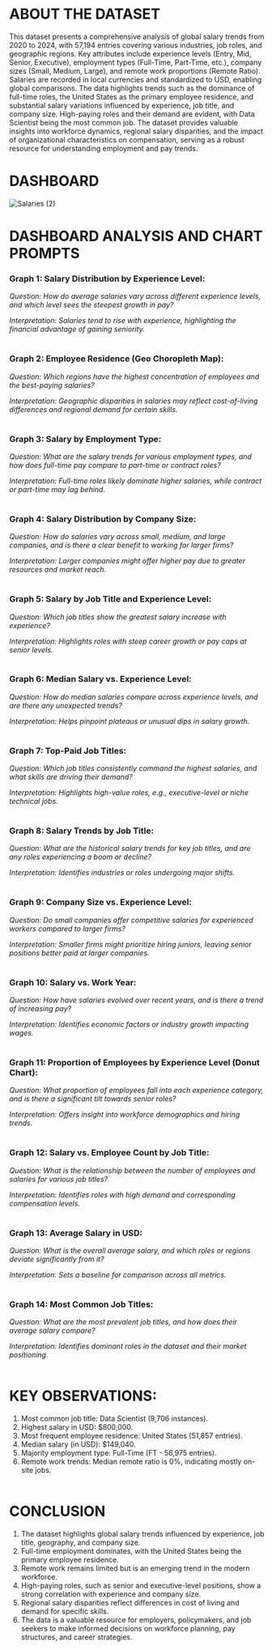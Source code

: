 <h1>ABOUT THE DATASET</h1>

This dataset presents a comprehensive analysis of global salary trends from 2020 to 2024, with 57,194 entries covering various industries, job roles, and geographic regions. Key attributes include experience levels (Entry, Mid, Senior, Executive), employment types (Full-Time, Part-Time, etc.), company sizes (Small, Medium, Large), and remote work proportions (Remote Ratio). Salaries are recorded in local currencies and standardized to USD, enabling global comparisons. The data highlights trends such as the dominance of full-time roles, the United States as the primary employee residence, and substantial salary variations influenced by experience, job title, and company size. High-paying roles and their demand are evident, with Data Scientist being the most common job. The dataset provides valuable insights into workforce dynamics, regional salary disparities, and the impact of organizational characteristics on compensation, serving as a robust resource for understanding employment and pay trends.

<h1>DASHBOARD</h1>

![Salaries (2)](https://github.com/user-attachments/assets/00bc10f1-87f5-4032-943b-09425187f285)


<h1>DASHBOARD ANALYSIS AND CHART PROMPTS</h1>

<h3>Graph 1: Salary Distribution by Experience Level:</h3>

*Question: How do average salaries vary across different experience levels, and which level sees the steepest growth in pay?*

*Interpretation: Salaries tend to rise with experience, highlighting the financial advantage of gaining seniority.*
<br></br>

<h3>Graph 2: Employee Residence (Geo Choropleth Map):</h3>

*Question: Which regions have the highest concentration of employees and the best-paying salaries?*

*Interpretation: Geographic disparities in salaries may reflect cost-of-living differences and regional demand for certain skills.*
<br></br>

<h3>Graph 3: Salary by Employment Type:</h3>

*Question: What are the salary trends for various employment types, and how does full-time pay compare to part-time or contract roles?*

*Interpretation: Full-time roles likely dominate higher salaries, while contract or part-time may lag behind.*
<br></br>

<h3>Graph 4: Salary Distribution by Company Size:</h3>

*Question: How do salaries vary across small, medium, and large companies, and is there a clear benefit to working for larger firms?*

*Interpretation: Larger companies might offer higher pay due to greater resources and market reach.*
<br></br>

<h3>Graph 5: Salary by Job Title and Experience Level:</h3>

*Question: Which job titles show the greatest salary increase with experience?*

*Interpretation: Highlights roles with steep career growth or pay caps at senior levels.*
<br></br>

<h3>Graph 6: Median Salary vs. Experience Level:</h3>

*Question: How do median salaries compare across experience levels, and are there any unexpected trends?*

*Interpretation: Helps pinpoint plateaus or unusual dips in salary growth.*
<br></br>

<h3>Graph 7: Top-Paid Job Titles:</h3>

*Question: Which job titles consistently command the highest salaries, and what skills are driving their demand?*

*Interpretation: Highlights high-value roles, e.g., executive-level or niche technical jobs.*
<br></br>

<h3>Graph 8: Salary Trends by Job Title:</h3>

*Question: What are the historical salary trends for key job titles, and are any roles experiencing a boom or decline?*

*Interpretation: Identifies industries or roles undergoing major shifts.*
<br></br>

<h3>Graph 9: Company Size vs. Experience Level:</h3>

*Question: Do small companies offer competitive salaries for experienced workers compared to larger firms?*

*Interpretation: Smaller firms might prioritize hiring juniors, leaving senior positions better paid at larger companies.*
<br></br>

<h3>Graph 10: Salary vs. Work Year:</h3>

*Question: How have salaries evolved over recent years, and is there a trend of increasing pay?*

*Interpretation: Identifies economic factors or industry growth impacting wages.*
<br></br>

<h3>Graph 11: Proportion of Employees by Experience Level (Donut Chart):</h3>

*Question: What proportion of employees fall into each experience category, and is there a significant tilt towards senior roles?*

*Interpretation: Offers insight into workforce demographics and hiring trends.*
<br></br>

<h3>Graph 12: Salary vs. Employee Count by Job Title:</h3>

*Question: What is the relationship between the number of employees and salaries for various job titles?*

*Interpretation: Identifies roles with high demand and corresponding compensation levels.*
<br></br>

<h3>Graph 13: Average Salary in USD:</h3>

*Question: What is the overall average salary, and which roles or regions deviate significantly from it?*

*Interpretation: Sets a baseline for comparison across all metrics.*
<br></br>

<h3>Graph 14: Most Common Job Titles:</h3>

*Question: What are the most prevalent job titles, and how does their average salary compare?*

*Interpretation: Identifies dominant roles in the dataset and their market positioning.*
<br></br>

<h1>KEY OBSERVATIONS:</h1>

1. Most common job title: Data Scientist (9,706 instances).
2. Highest salary in USD: $800,000.
3. Most frequent employee residence: United States (51,857 entries).
4. Median salary (in USD): $149,040.
5. Majority employment type: Full-Time (FT - 56,975 entries).
6. Remote work trends: Median remote ratio is 0%, indicating mostly on-site jobs.
<BR></BR>

<H1>CONCLUSION</H1>

1. The dataset highlights global salary trends influenced by experience, job title, geography, and company size.
2. Full-time employment dominates, with the United States being the primary employee residence.
3. Remote work remains limited but is an emerging trend in the modern workforce.
4. High-paying roles, such as senior and executive-level positions, show a strong correlation with experience and company size.
5. Regional salary disparities reflect differences in cost of living and demand for specific skills.
6. The data is a valuable resource for employers, policymakers, and job seekers to make informed decisions on workforce planning, pay structures, and career strategies.
<BR></BR>
